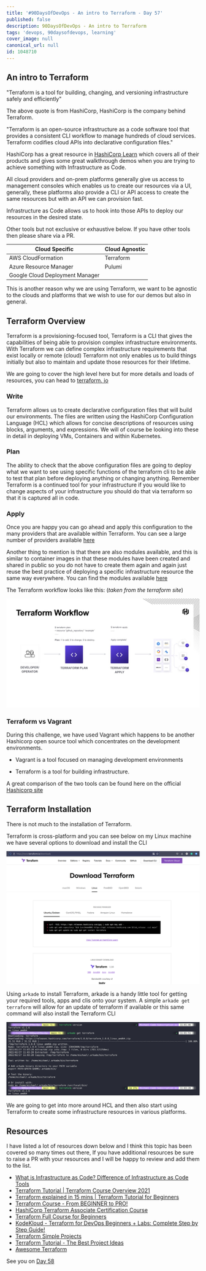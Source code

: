 ```yaml
---
title: '#90DaysOfDevOps - An intro to Terraform - Day 57'
published: false
description: 90DaysOfDevOps - An intro to Terraform
tags: 'devops, 90daysofdevops, learning'
cover_image: null
canonical_url: null
id: 1048710
---
```


## An intro to Terraform

"Terraform is a tool for building, changing, and versioning infrastructure safely and efficiently"

The above quote is from HashiCorp, HashiCorp is the company behind Terraform.

"Terraform is an open-source infrastructure as a code software tool that provides a consistent CLI workflow to manage hundreds of cloud services. Terraform codifies cloud APIs into declarative configuration files."

HashiCorp has a great resource in [HashiCorp Learn](https://learn.hashicorp.com/terraform?utm_source=terraform_io&utm_content=terraform_io_hero) which covers all of their products and gives some great walkthrough demos when you are trying to achieve something with Infrastructure as Code.

All cloud providers and on-prem platforms generally give us access to management consoles which enables us to create our resources via a UI, generally, these platforms also provide a CLI or API access to create the same resources but with an API we can provision fast.

Infrastructure as Code allows us to hook into those APIs to deploy our resources in the desired state.

Other tools but not exclusive or exhaustive below. If you have other tools then please share via a PR.

| Cloud Specific                  | Cloud Agnostic |
| ------------------------------- | -------------- |
| AWS CloudFormation              | Terraform      |
| Azure Resource Manager          | Pulumi         |
| Google Cloud Deployment Manager |                |

This is another reason why we are using Terraform, we want to be agnostic to the clouds and platforms that we wish to use for our demos but also in general.

## Terraform Overview

Terraform is a provisioning-focused tool, Terraform is a CLI that gives the capabilities of being able to provision complex infrastructure environments. With Terraform we can define complex infrastructure requirements that exist locally or remote (cloud) Terraform not only enables us to build things initially but also to maintain and update those resources for their lifetime.

We are going to cover the high level here but for more details and loads of resources, you can head to [terraform. io](https://www.terraform.io/)

### Write

Terraform allows us to create declarative configuration files that will build our environments. The files are written using the HashiCorp Configuration Language (HCL) which allows for concise descriptions of resources using blocks, arguments, and expressions. We will of course be looking into these in detail in deploying VMs, Containers and within Kubernetes.

### Plan

The ability to check that the above configuration files are going to deploy what we want to see using specific functions of the terraform cli to be able to test that plan before deploying anything or changing anything. Remember Terraform is a continued tool for your infrastructure if you would like to change aspects of your infrastructure you should do that via terraform so that it is captured all in code.

### Apply

Once you are happy you can go ahead and apply this configuration to the many providers that are available within Terraform. You can see a large number of providers available [here](https://registry.terraform.io/browse/providers)

Another thing to mention is that there are also modules available, and this is similar to container images in that these modules have been created and shared in public so you do not have to create them again and again just reuse the best practice of deploying a specific infrastructure resource the same way everywhere. You can find the modules available [here](https://registry.terraform.io/browse/modules)

The Terraform workflow looks like this: (_taken from the terraform site_)

![](Images/Day57_IAC3.png)

### Terraform vs Vagrant

During this challenge, we have used Vagrant which happens to be another Hashicorp open source tool which concentrates on the development environments.

- Vagrant is a tool focused on managing development environments

- Terraform is a tool for building infrastructure.

A great comparison of the two tools can be found here on the official [Hashicorp site](https://www.vagrantup.com/intro/vs/terraform)

## Terraform Installation

There is not much to the installation of Terraform.

Terraform is cross-platform and you can see below on my Linux machine we have several options to download and install the CLI

![](Images/Day57_IAC2.png)

Using `arkade` to install Terraform, arkade is a handy little tool for getting your required tools, apps and clis onto your system. A simple `arkade get terraform` will allow for an update of terraform if available or this same command will also install the Terraform CLI

![](Images/Day57_IAC1.png)

We are going to get into more around HCL and then also start using Terraform to create some infrastructure resources in various platforms.

## Resources

I have listed a lot of resources down below and I think this topic has been covered so many times out there, If you have additional resources be sure to raise a PR with your resources and I will be happy to review and add them to the list.

- [What is Infrastructure as Code? Difference of Infrastructure as Code Tools](https://www.youtube.com/watch?v=POPP2WTJ8es)
- [Terraform Tutorial | Terraform Course Overview 2021](https://www.youtube.com/watch?v=m3cKkYXl-8o)
- [Terraform explained in 15 mins | Terraform Tutorial for Beginners](https://www.youtube.com/watch?v=l5k1ai_GBDE)
- [Terraform Course - From BEGINNER to PRO!](https://www.youtube.com/watch?v=7xngnjfIlK4&list=WL&index=141&t=16s)
- [HashiCorp Terraform Associate Certification Course](https://www.youtube.com/watch?v=V4waklkBC38&list=WL&index=55&t=111s)
- [Terraform Full Course for Beginners](https://www.youtube.com/watch?v=EJ3N-hhiWv0&list=WL&index=39&t=27s)
- [KodeKloud - Terraform for DevOps Beginners + Labs: Complete Step by Step Guide!](https://www.youtube.com/watch?v=YcJ9IeukJL8&list=WL&index=16&t=11s)
- [Terraform Simple Projects](https://terraform.joshuajebaraj.com/)
- [Terraform Tutorial - The Best Project Ideas](https://www.youtube.com/watch?v=oA-pPa0vfks)
- [Awesome Terraform](https://github.com/shuaibiyy/awesome-terraform)

See you on [Day 58](day58.md)